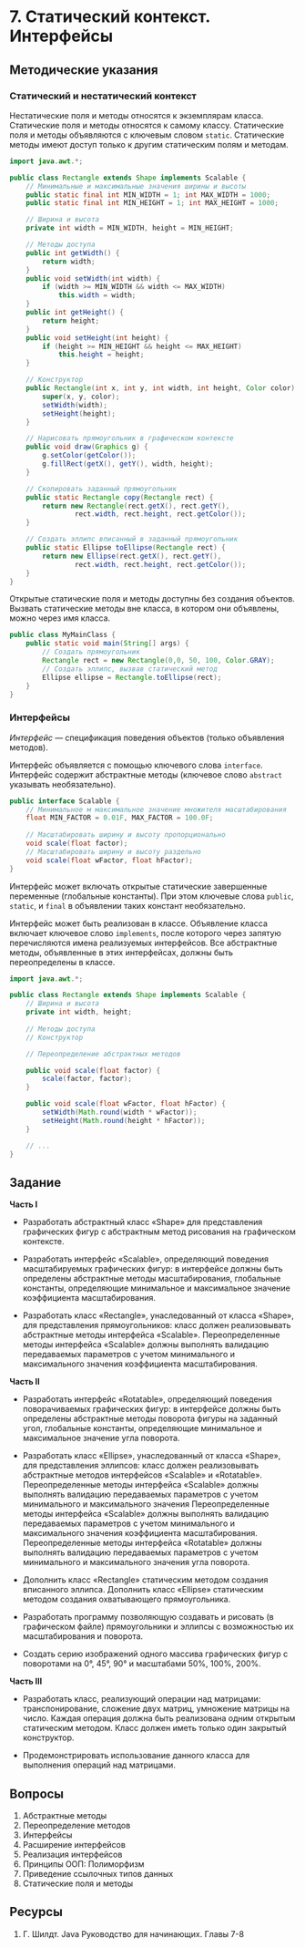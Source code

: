 # 7. Статический контекст. Интерфейсы

## Методические указания

### Статический и нестатический контекст

Нестатические поля и методы относятся к экземплярам класса. Статические поля и методы относятся к самому классу. Статические поля и методы объявляются с ключевым словом `static`. Статические методы имеют доступ только к другим статическим полям и методам.

```java
import java.awt.*;

public class Rectangle extends Shape implements Scalable {
    // Минимальные и максимальные значения ширины и высоты
    public static final int MIN_WIDTH = 1; int MAX_WIDTH = 1000;
    public static final int MIN_HEIGHT = 1; int MAX_HEIGHT = 1000;

    // Ширина и высота
    private int width = MIN_WIDTH, height = MIN_HEIGHT;

    // Методы доступа 
    public int getWidth() {
        return width;
    }
    public void setWidth(int width) {
        if (width >= MIN_WIDTH && width <= MAX_WIDTH)
            this.width = width;
    }
    public int getHeight() {
        return height;
    }
    public void setHeight(int height) {
        if (height >= MIN_HEIGHT && height <= MAX_HEIGHT)
            this.height = height;
    }

    // Конструктор
    public Rectangle(int x, int y, int width, int height, Color color) {
        super(x, y, color);
        setWidth(width);
        setHeight(height);
    }

    // Нарисовать прямоугольник в графическом контексте
    public void draw(Graphics g) {
        g.setColor(getColor());
        g.fillRect(getX(), getY(), width, height);
    }

    // Скопировать заданный прямоугольник
    public static Rectangle copy(Rectangle rect) {
        return new Rectangle(rect.getX(), rect.getY(),
                rect.width, rect.height, rect.getColor());
    }

    // Создать эллипс вписанный в заданный прямоугольник
    public static Ellipse toEllipse(Rectangle rect) {
        return new Ellipse(rect.getX(), rect.getY(),
                rect.width, rect.height, rect.getColor());
    }
}
```

Открытые статические поля и методы доступны без создания объектов. Вызвать статические методы вне класса, в котором они объявлены, можно через имя класса.

```java
public class MyMainClass {
    public static void main(String[] args) {
        // Создать прямоугольник
        Rectangle rect = new Rectangle(0,0, 50, 100, Color.GRAY);
        // Создать эллипс, вызвав статический метод
        Ellipse ellipse = Rectangle.toEllipse(rect);
    }
}
```

### Интерфейсы

_Интерфейс_ — спецификация поведения объектов (только объявления методов).

Интерфейс объявляется с помощью ключевого слова `interface`. Интерфейс содержит абстрактные методы (ключевое слово `abstract` указывать необязательно).

```java
public interface Scalable {
    // Минимальное м максимальное значение множителя масштабирования
    float MIN_FACTOR = 0.01F, MAX_FACTOR = 100.0F;
    
    // Масштабировать ширину и высоту пропорционально
    void scale(float factor);
    // Масштабировать ширину и высоту раздельно
    void scale(float wFactor, float hFactor);
}
```

Интерфейс может включать открытые статические завершенные переменные (глобальные константы). При этом ключевые слова `public`, `static`, и `final` в объявлении таких констант необязательно.

Интерфейс может быть реализован в классе. Объявление класса включает ключевое слово `implements`, после которого через запятую перечисляются имена реализуемых интерфейсов. Все абстрактные методы, объявленные в этих интерфейсах, должны быть переопределены в классе.

```java
import java.awt.*;

public class Rectangle extends Shape implements Scalable {
    // Ширина и высота
    private int width, height;
    
    // Методы доступа 
    // Конструктор

    // Переопределение абстрактных методов

    public void scale(float factor) {
        scale(factor, factor);
    }

    public void scale(float wFactor, float hFactor) {
        setWidth(Math.round(width * wFactor));
        setHeight(Math.round(height * hFactor));
    }

    // ...
}
```

## Задание

**Часть I**

- Разработать абстрактный класс «Shape» для представления графических фигур с абстрактным метод рисования на графическом контексте.

- Разработать интерфейс «Scalable», определяющий поведения масштабируемых графических фигур: в интерфейсе должны быть определены абстрактные методы масштабирования, глобальные константы, определяющие минимальное и максимальное значение коэффициента масштабирования.  

- Разработать класс «Rectangle», унаследованный от класса «Shape», для представления прямоугольников: класс должен реализовывать абстрактные методы интерфейса «Scalable». Переопределенные методы интерфейса «Scalable» должны выполнять валидацию передаваемых параметров с учетом минимального и максимального значения коэффициента масштабирования.

**Часть II**

- Разработать интерфейс «Rotatable», определяющий поведения поворачиваемых графических фигур: в интерфейсе должны быть определены абстрактные методы поворота фигуры на заданный угол, глобальные константы, определяющие минимальное и максимальное значение угла поворота.

- Разработать класс «Ellipse», унаследованный от класса «Shape», для представления эллипсов: класс должен реализовывать абстрактные методов интерфейсов «Scalable» и «Rotatable». Переопределенные методы интерфейса «Scalable» должны выполнять валидацию передаваемых параметров с учетом минимального и максимального значения Переопределенные методы интерфейса «Scalable» должны выполнять валидацию передаваемых параметров с учетом минимального и максимального значения коэффициента масштабирования. Переопределенные методы интерфейса «Rotatable» должны выполнять валидацию передаваемых параметров с учетом минимального и максимального значения угла поворота.

- Дополнить класс «Rectangle» статическим методом создания вписанного эллипса.
Дополнить класс «Ellipse» статическим методом создания охватывающего прямоугольника.

- Разработать программу позволяющую создавать и рисовать (в графическом файле) прямоугольники и эллипсы с возможностью их масштабирования и поворота.

- Создать серию изображений одного массива графических фигур с поворотами на 0&deg;, 45&deg;, 90&deg; и масштабами 50%, 100%, 200%.

**Часть III**

- Разработать класс, реализующий операции над матрицами: транспонирование, сложение двух матриц, умножение матрицы на число. Каждая операция должна быть реализована одним открытым статическим методом. Класс должен иметь только один закрытый конструктор.

- Продемонстрировать использование данного класса для выполнения операций над матрицами.

## Вопросы

1.	Абстрактные методы
2.	Переопределение методов
3.	Интерфейсы
4.	Расширение интерфейсов
5.	Реализация интерфейсов
6.	Принципы ООП: Полиморфизм
7.	Приведение ссылочных типов данных
8.	Статические поля и методы

## Ресурсы

1. Г. Шилдт. Java Руководство для начинающих. Главы 7-8
